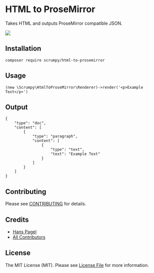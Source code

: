 # HTML to ProseMirror

Takes HTML and outputs ProseMirror compatible JSON.

<!-- [![](https://img.shields.io/packagist/v/scrumpy/html-to-prosemirror.svg)](https://packagist.org/packages/scrumpy/html-to-prosemirror)
[![](https://img.shields.io/packagist/dt/scrumpy/html-to-prosemirror.svg)](https://packagist.org/packages/scrumpy/html-to-prosemirror) -->
[![](https://api.travis-ci.org/scrumpy/html-to-prosemirror.svg?branch=master)](https://travis-ci.org/scrumpy/html-to-prosemirror)

## Installation

    composer require scrumpy/html-to-prosemirror

## Usage

    (new \Scrumpy\HtmlToProseMirror\Renderer)->render('<p>Example Text</p>')

## Output

    {
        "type": "doc",
        "content": [
            {
                "type": "paragraph",
                "content": [
                    {
                        "type": "text",
                        "text": "Example Text"
                    }
                ]
            }
        ]
    }

## Contributing

Please see [CONTRIBUTING](CONTRIBUTING.md) for details.

## Credits

- [Hans Pagel](https://github.com/hanspagel)
- [All Contributors](../../contributors)

## License

The MIT License (MIT). Please see [License File](LICENSE.md) for more information.